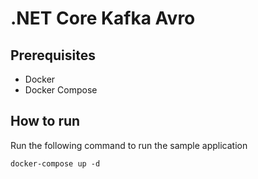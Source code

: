 # .NET Core Kafka Avro

## Prerequisites

- Docker
- Docker Compose

## How to run

Run the following command to run the sample application

```
docker-compose up -d
```
